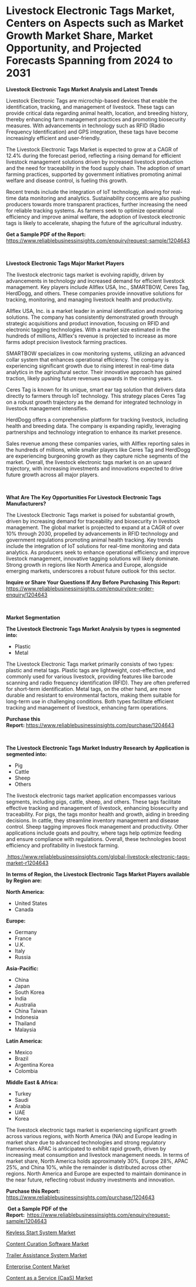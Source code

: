 <p><h1>Livestock Electronic Tags Market, Centers on Aspects such as Market Growth Market Share, Market Opportunity, and Projected Forecasts Spanning from 2024 to 2031</h1></p><p><strong>Livestock Electronic Tags Market Analysis and Latest Trends</strong></p>
<p><p>Livestock Electronic Tags are microchip-based devices that enable the identification, tracking, and management of livestock. These tags can provide critical data regarding animal health, location, and breeding history, thereby enhancing farm management practices and promoting biosecurity measures. With advancements in technology such as RFID (Radio Frequency Identification) and GPS integration, these tags have become increasingly efficient and user-friendly.</p><p>The Livestock Electronic Tags Market is expected to grow at a CAGR of 12.4% during the forecast period, reflecting a rising demand for efficient livestock management solutions driven by increased livestock production and the need for traceability in the food supply chain. The adoption of smart farming practices, supported by government initiatives promoting animal welfare and disease control, is fueling this growth. </p><p>Recent trends include the integration of IoT technology, allowing for real-time data monitoring and analytics. Sustainability concerns are also pushing producers towards more transparent practices, further increasing the need for reliable tracking systems. As farmers seek to optimize operational efficiency and improve animal welfare, the adoption of livestock electronic tags is likely to accelerate, shaping the future of the agricultural industry.</p></p>
<p><strong>Get a Sample PDF of the Report:&nbsp;</strong> <a href="https://www.reliablebusinessinsights.com/enquiry/request-sample/1204643?utm_campaign=1476&utm_medium=2&utm_source=Github&utm_content=ia&utm_term=16102024&utm_id=livestock-electronic-tags">https://www.reliablebusinessinsights.com/enquiry/request-sample/1204643</a></p>
<p>&nbsp;</p>
<p><strong>Livestock Electronic Tags Major Market Players</strong></p>
<p><p>The livestock electronic tags market is evolving rapidly, driven by advancements in technology and increased demand for efficient livestock management. Key players include Allflex USA, Inc., SMARTBOW, Ceres Tag, HerdDogg, and others. These companies provide innovative solutions for tracking, monitoring, and managing livestock health and productivity.</p><p>Allflex USA, Inc. is a market leader in animal identification and monitoring solutions. The company has consistently demonstrated growth through strategic acquisitions and product innovation, focusing on RFID and electronic tagging technologies. With a market size estimated in the hundreds of millions, Allflex's revenue is projected to increase as more farms adopt precision livestock farming practices.</p><p>SMARTBOW specializes in cow monitoring systems, utilizing an advanced collar system that enhances operational efficiency. The company is experiencing significant growth due to rising interest in real-time data analytics in the agricultural sector. Their innovative approach has gained traction, likely pushing future revenues upwards in the coming years.</p><p>Ceres Tag is known for its unique, smart ear tag solution that delivers data directly to farmers through IoT technology. This strategy places Ceres Tag on a robust growth trajectory as the demand for integrated technology in livestock management intensifies.</p><p>HerdDogg offers a comprehensive platform for tracking livestock, including health and breeding data. The company is expanding rapidly, leveraging partnerships and technology integration to enhance its market presence.</p><p>Sales revenue among these companies varies, with Allflex reporting sales in the hundreds of millions, while smaller players like Ceres Tag and HerdDogg are experiencing burgeoning growth as they capture niche segments of the market. Overall, the livestock electronic tags market is on an upward trajectory, with increasing investments and innovations expected to drive future growth across all major players.</p></p>
<p>&nbsp;</p>
<p><strong>What Are The Key Opportunities For Livestock Electronic Tags Manufacturers?</strong></p>
<p><p>The Livestock Electronic Tags market is poised for substantial growth, driven by increasing demand for traceability and biosecurity in livestock management. The global market is projected to expand at a CAGR of over 10% through 2030, propelled by advancements in RFID technology and government regulations promoting animal health tracking. Key trends include the integration of IoT solutions for real-time monitoring and data analytics. As producers seek to enhance operational efficiency and improve livestock management, innovative tagging solutions will likely dominate. Strong growth in regions like North America and Europe, alongside emerging markets, underscores a robust future outlook for this sector.</p></p>
<p><strong>Inquire or Share Your Questions If Any Before Purchasing This Report:</strong> <a href="https://www.reliablebusinessinsights.com/enquiry/pre-order-enquiry/1204643?utm_campaign=1476&utm_medium=2&utm_source=Github&utm_content=ia&utm_term=16102024&utm_id=livestock-electronic-tags">https://www.reliablebusinessinsights.com/enquiry/pre-order-enquiry/1204643</a></p>
<p>&nbsp;</p>
<p><strong>Market Segmentation</strong></p>
<p><strong>The Livestock Electronic Tags Market Analysis by types is segmented into:</strong></p>
<p><ul><li>Plastic</li><li>Metal</li></ul></p>
<p><p>The Livestock Electronic Tags market primarily consists of two types: plastic and metal tags. Plastic tags are lightweight, cost-effective, and commonly used for various livestock, providing features like barcode scanning and radio frequency identification (RFID). They are often preferred for short-term identification. Metal tags, on the other hand, are more durable and resistant to environmental factors, making them suitable for long-term use in challenging conditions. Both types facilitate efficient tracking and management of livestock, enhancing farm operations.</p></p>
<p><strong>Purchase this Report:&nbsp;</strong><a href="https://www.reliablebusinessinsights.com/purchase/1204643?utm_campaign=1476&utm_medium=2&utm_source=Github&utm_content=ia&utm_term=16102024&utm_id=livestock-electronic-tags">https://www.reliablebusinessinsights.com/purchase/1204643</a></p>
<p>&nbsp;</p>
<p><strong>The Livestock Electronic Tags Market Industry Research by Application is segmented into:</strong></p>
<p><ul><li>Pig</li><li>Cattle</li><li>Sheep</li><li>Others</li></ul></p>
<p><p>The livestock electronic tags market application encompasses various segments, including pigs, cattle, sheep, and others. These tags facilitate effective tracking and management of livestock, enhancing biosecurity and traceability. For pigs, the tags monitor health and growth, aiding in breeding decisions. In cattle, they streamline inventory management and disease control. Sheep tagging improves flock management and productivity. Other applications include goats and poultry, where tags help optimize feeding and ensure compliance with regulations. Overall, these technologies boost efficiency and profitability in livestock farming.</p></p>
<p><a href="https://www.reliablebusinessinsights.com/global-livestock-electronic-tags-market-r1204643?utm_campaign=1476&utm_medium=2&utm_source=Github&utm_content=ia&utm_term=16102024&utm_id=livestock-electronic-tags">&nbsp;https://www.reliablebusinessinsights.com/global-livestock-electronic-tags-market-r1204643</a></p>
<p><strong>In terms of Region, the Livestock Electronic Tags Market Players available by Region are:</strong></p>
<p>
    <p> <strong> North America: </strong>
        <ul>
            <li>United States</li>
            <li>Canada</li>
        </ul>
        </p> 
    <p> <strong> Europe: </strong>
        <ul>
            <li>Germany</li>
            <li>France</li>
            <li>U.K.</li>
            <li>Italy</li>
            <li>Russia</li>
        </ul>
        </p> 
    <p> <strong> Asia-Pacific: </strong>
        <ul>
            <li>China</li>
            <li>Japan</li>
            <li>South Korea</li>
            <li>India</li>
            <li>Australia</li>
            <li>China Taiwan</li>
            <li>Indonesia</li>
            <li>Thailand</li>
            <li>Malaysia</li>
        </ul>
        </p> 
    <p> <strong> Latin America: </strong>
        <ul>
            <li>Mexico</li>
            <li>Brazil</li>
            <li>Argentina Korea</li>
            <li>Colombia</li>
        </ul>
        </p> 
    <p> <strong> Middle East & Africa: </strong>
        <ul>
            <li>Turkey</li>
            <li>Saudi</li>
            <li>Arabia</li>
            <li>UAE</li>
            <li>Korea</li>
        </ul>
    </p>
    </p>
<p><p>The livestock electronic tags market is experiencing significant growth across various regions, with North America (NA) and Europe leading in market share due to advanced technologies and strong regulatory frameworks. APAC is anticipated to exhibit rapid growth, driven by increasing meat consumption and livestock management needs. In terms of market share, North America holds approximately 30%, Europe 28%, APAC 25%, and China 10%, while the remainder is distributed across other regions. North America and Europe are expected to maintain dominance in the near future, reflecting robust industry investments and innovation.</p></p>
<p><strong>Purchase this Report: </strong><a href="https://www.reliablebusinessinsights.com/purchase/1204643?utm_campaign=1476&utm_medium=2&utm_source=Github&utm_content=ia&utm_term=16102024&utm_id=livestock-electronic-tags">https://www.reliablebusinessinsights.com/purchase/1204643</a></p>
<p>&nbsp;<strong>Get a Sample PDF of the Report:&nbsp;&nbsp;</strong><a href="https://www.reliablebusinessinsights.com/enquiry/request-sample/1204643?utm_campaign=1476&utm_medium=2&utm_source=Github&utm_content=ia&utm_term=16102024&utm_id=livestock-electronic-tags">https://www.reliablebusinessinsights.com/enquiry/request-sample/1204643</a></p>
<p><strong></strong></p>
<p><p><a href="https://www.linkedin.com/pulse/keyless-start-system-market-growth-outlook-from-2024-2031-projecting-zw4xf?trk=public_post_embed_feed-article-content&utm_campaign=1476&utm_medium=2&utm_source=Github&utm_content=ia&utm_term=16102024&utm_id=livestock-electronic-tags">Keyless Start System Market</a></p><p><a href="https://www.linkedin.com/pulse/emerging-technologies-reshaping-content-curation-software-ip3me?utm_campaign=1476&utm_medium=2&utm_source=Github&utm_content=ia&utm_term=16102024&utm_id=livestock-electronic-tags">Content Curation Software Market</a></p><p><a href="https://www.linkedin.com/pulse/trailer-assistance-system-market-global-regional-analysis-kcpjf?trk=public_post_embed_feed-article-content&utm_campaign=1476&utm_medium=2&utm_source=Github&utm_content=ia&utm_term=16102024&utm_id=livestock-electronic-tags">Trailer Assistance System Market</a></p><p><a href="https://www.linkedin.com/pulse/enterprise-content-market2024-2031-industry-insights-investment-fob9e?utm_campaign=1476&utm_medium=2&utm_source=Github&utm_content=ia&utm_term=16102024&utm_id=livestock-electronic-tags">Enterprise Content Market</a></p><p><a href="https://www.linkedin.com/pulse/emerging-trends-content-service-caas-market-detailed-overview-chrjf?utm_campaign=1476&utm_medium=2&utm_source=Github&utm_content=ia&utm_term=16102024&utm_id=livestock-electronic-tags">Content as a Service (CaaS) Market</a></p></p>